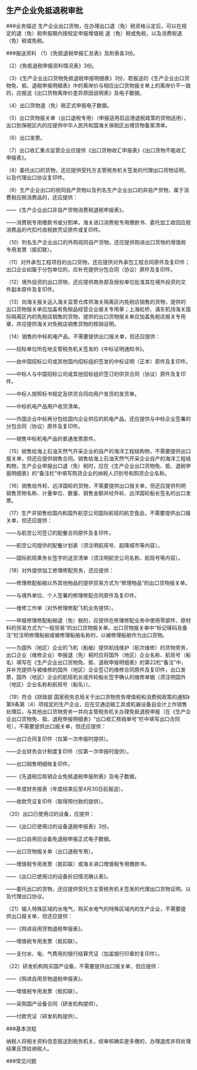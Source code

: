 ## 生产企业免抵退税审批

###业务描述
    生产企业出口货物，在办理出口退（免）税资格认定后，可以在规定的退（免）税申报期内按规定申报增值税
    退（免）税或免税，以及消费税退（免）税或免税。


###报送资料
（1）《免抵退税申报汇总表》及附表各3份。

（2）《免抵退税申报资料情况表》3份。

（3）《生产企业出口货物免抵退税申报明细表》3份，若报送的《生产企业出口货物免、抵、退税申报明细表》中的离岸价与相应出口货物报关单上的离岸价不一致的，应报送《出口货物离岸价差异原因说明表》及电子数据。 

（4）出口货物退（免）税正式申报电子数据。

（5）出口货物报关单（出口退税专用）（申报适用启运港退税政策的货物适用），出口到保税区内的应提供中华人民共和国海关保税区出境货物备案清单。 

（6）出口发票。

（7）出口收汇重点监管企业应提供《出口货物收汇申报表》《出口货物不能收汇申报表》。

（8）委托出口的货物，还应提供受托方主管税务机关签发的代理出口货物证明，以及代理出口协议复印件。

（9）生产企业出口的视同自产货物以及列名生产企业出口的非自产货物，属于消费税应税消费品的，还应提供：

——《生产企业出口非自产货物消费税退税申报表》。

——消费税专用缴款书或分割单，海关进口消费税专用缴款书、委托加工收回应税消费品的代扣代收税款凭证原件或复印件。

（10）列名生产企业出口的外购视同自产货物，还应提供购进出口货物的增值税专用发票（抵扣联）。

（11）对外承包工程项目的出口货物，还应提供对外承包工程合同原件及复印件；出口企业如属于分包单位的，应补充提供分包合同（协议）原件及复印件。

（12）境外投资的出口货物，还应提供商务部及授权单位批准其在境外投资的文件副本原件及复印件。

（13）向海关报关运入海关监管仓库供海关隔离区内免税店销售的货物，提供的出口货物报关单应加盖有免税品经营企业报关专用章；上海虹桥、浦东机场海关国际隔离区内的免税店销售的货物，提供的出口货物报关单应加盖免税店报关专用章，并应提供海关对免税店销售货物的核销证明。

（14）销售的中标机电产品，不需要提供出口报关单，但还应提供：

——招标单位所在地主管税务机关签发的《中标证明通知书》。

——由中国招标公司或其他国内招标组织签发的中标证明（正本）原件及复印件。

——中标人与中国招标公司或其他招标组织签订的供货合同（协议）原件及复印件。

——中标人按照标书规定及供货合同向用户发货的发货单。

——中标机电产品用户收货清单。

——外国企业中标再分包给国内企业供应的机电产品，还应提供与中标企业签署的分包合同（协议）原件及复印件。

——销售中标机电产品的普通发票原件。

（15）销售给海上石油天然气开采企业的自产的海洋工程结构物，不需要提供出口报关单，但还应提供销售合同。销售给海上石油天然气开采企业自产的海洋工程结构物，生产企业申报出口退（免）税时，应在《生产企业出口货物免、抵、退税申报明细表》的“备注栏”中填写购货企业的纳税人识别号和购货企业名称。

（16）销售给外轮、远洋国轮的货物，不需要提供出口报关单，但还应提供列明销售货物名称、计量单位、数量、销售金额并经外轮、远洋国轮船长签名的出口发票。

（17）生产并销售给国内和国外航空公司国际航班的航空食品，不需要提供出口报关单，但还应提供：

——与航空公司签订的配餐合同原件及复印件。

——航空公司提供的配餐计划表（须注明航班号、起降城市等内容）。

——国际航班乘务长签字的送货清单（须注明航空公司名称、航班号等内容）。

（18）对外提供加工修理修配劳务，还应提供：

——修理修配船舶以外其他物品的提供贸易方式为“修理物品”的出口货物报关单。

——与境外单位、个人签署的修理修配合同原件及复印件。

——维修工作单（对外修理修配飞机业务提供）。

——申报修理修配船舶退（免）税的，应提供在修理修配业务中使用零部件、原材料的贸易方式为“一般贸易”的出口货物报关单。出口货物报关单中“标记唛码及备注”栏注明修理船舶或被修理船舶名称的，以被修理船舶作为出口货物。

——为国外（地区）企业的飞机（船舶）提供航线维护（航次维修）的货物劳务，出口企业（维修企业）申报退（免）税时应将国外（地区）企业名称、航班号（船名）填写在《生产企业出口货物免、抵、退税申报明细表》的第22栏“备注”中，并补充提供与被维修的国外（地区）企业签订的维修合同原件及复印件，出口发票，国外（地区）企业的航班机长或外轮船长签字确认的维修单据〔须注明国外（地区）企业名称和航班号（船名）〕。

（19）符合《财政部 国家税务总局关于出口货物劳务增值税和消费税政策的通知》第9条第（4）项规定的生产企业，应在交通运输工具或机器设备自会计上作销售处理后，与其他出口货物劳务一并向主管税务机关办理免抵退税申报（在《生产企业出口货物免、抵、退税申报明细表》“出口收汇核销单号”栏中填写出口合同号），不需要提供出口报关单，但还应提供：

——出口合同复印件（仅第一次申报时提供）。

——企业财务会计制度复印件（仅第一次申报时提供）。

——出口销售明细账复印件。

——《先退税后核销企业免抵退税申报附表》及电子数据。

——年度财务报表（年度结束后至4月30日前报送）。

——收款凭证复印件（取得预付款的提供）。

（20）出口已使用过的设备，应提供：

——《出口已使用过的设备退税申报表》3份。

——出口自用旧设备免退税申报正式电子数据。

——出口货物报关单（出口退税专用）。

——增值税专用发票（抵扣联）或海关进口增值税专用缴款书。

——《出口已使用过的设备折旧情况确认表》。

——委托出口的货物，还应提供受托方主管税务机关签发的代理出口货物证明，以及代理出口协议。

（21）输入特殊区域的水电气，购买水电气的特殊区域内的生产企业，不需要提供出口报关单，但还应提供：

——《购进自用货物退税申报表》。

——增值税专用发票（抵扣联）。

——支付水、电、气费用的银行结算凭证（加盖银行印章的复印件）。

（22）研发机构购买国产设备，不需要提供出口报关单，但应提供：

——《购进自用货物退税申报表》。

——增值税专用发票（抵扣联）。

——采购国产设备合同（研发机构提供）。

——付款凭证（研发机构提供）。


###基本流程

  纳税人将相关资料信息报送到税务机关，经审核确实是多缴的，办理退库并将处理结果反馈给纳税人。


###常见问题




